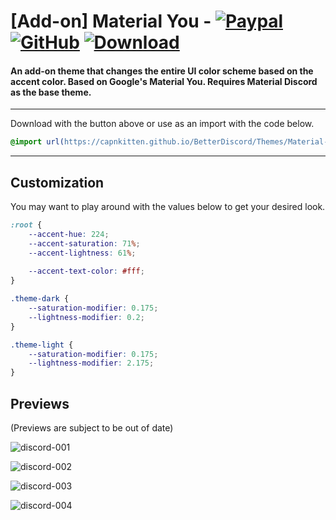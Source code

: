 # [Add-on] Material You - [![Paypal][paypal-logo]][paypal-url] [![GitHub][github-logo]][github-url] [![Download][download-logo]][download-url]
#### An add-on theme that changes the entire UI color scheme based on the accent color. Based on Google's Material You. Requires Material Discord as the base theme.

<hr>

Download with the button above or use as an import with the code below.

```css
@import url(https://capnkitten.github.io/BetterDiscord/Themes/Material-Discord/css/addons/material-you/source.css);
```

<hr>

## Customization

You may want to play around with the values below to get your desired look.

```css
:root {
    --accent-hue: 224;
    --accent-saturation: 71%;
    --accent-lightness: 61%;
    
    --accent-text-color: #fff;
}

.theme-dark {
    --saturation-modifier: 0.175;
    --lightness-modifier: 0.2;
}

.theme-light {
    --saturation-modifier: 0.175;
    --lightness-modifier: 2.175;
}
```

## Previews

(Previews are subject to be out of date)

![discord-001](https://user-images.githubusercontent.com/4013216/202622758-c05cd474-dc7d-4ffe-81c0-03adbef84079.png)

![discord-002](https://user-images.githubusercontent.com/4013216/202622787-df226d1b-3ddf-4edd-bea5-f852a4a52748.png)

![discord-003](https://user-images.githubusercontent.com/4013216/202622807-45b86cf3-9d78-4202-9560-83a529318a4c.png)

![discord-004](https://user-images.githubusercontent.com/4013216/202623999-f43d0e23-904c-46ef-85eb-a95266367e20.png)

[paypal-logo]: https://img.shields.io/static/v1?label=PayPal&message=Donate&style=flat&logo=paypal&color=blue
[paypal-url]: https://paypal.me/capnkitten

[github-logo]: https://img.shields.io/static/v1?label=GitHub&message=Sponsor&style=flat&logo=github&color=black
[github-url]: https://github.com/sponsors/CapnKitten

[download-logo]: https://img.shields.io/static/v1?label=Download&message=Theme&style=flat&color=blue
[download-url]: https://capnkitten.github.io/BetterDiscord/Download/?theme=Material-Discord&addon=material-you
